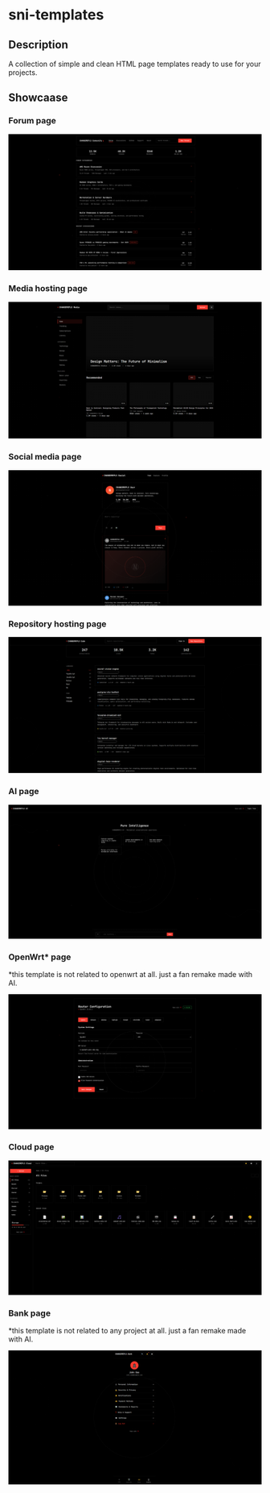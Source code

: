 # sni-templates

## Description

A collection of simple and clean HTML page templates ready to use for your projects.

## Showcaase

### Forum page
![Forum](.github/1.png)

### Media hosting page
![Media](.github/2.png)

### Social media page
![Forum](.github/3.png)

### Repository hosting page
![Repo](.github/4.png)

### AI page
![AI](.github/5.png)

### OpenWrt* page

*this template is not related to openwrt at all. just a fan remake made with AI.

![Router](.github/6.png)

### Cloud page
![Cloud](.github/7.png)

### Bank page

*this template is not related to any project at all. just a fan remake made with AI.

![Cloud](.github/8.png)
